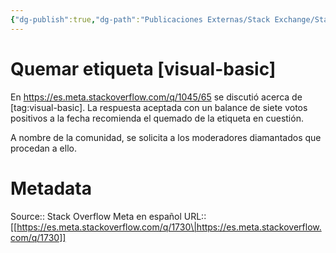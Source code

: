 ```yaml
---
{"dg-publish":true,"dg-path":"Publicaciones Externas/Stack Exchange/Stack Overflow en español/Stack Overflow en español Meta/es.meta.stackoverflow.com-1730.md","permalink":"/publicaciones-externas/stack-exchange/stack-overflow-en-espanol/stack-overflow-en-espanol-meta/es-meta-stackoverflow-com-1730/","title":"Quemar etiqueta [visual-basic]","hide":true,"noteIcon":"default","created":"2024-04-03T12:49:10.418-06:00","updated":"2024-04-05T16:44:00.632-06:00"}
---
```


# Quemar etiqueta [visual-basic]

En https://es.meta.stackoverflow.com/q/1045/65 se discutió acerca de [tag:visual-basic]. La respuesta aceptada con un balance de siete votos positivos a la fecha recomienda el quemado de la etiqueta en cuestión.

A nombre de la comunidad, se solicita a los moderadores diamantados que procedan a ello.

# Metadata
Source:: Stack Overflow Meta en español
URL:: [[https://es.meta.stackoverflow.com/q/1730\|https://es.meta.stackoverflow.com/q/1730]]

